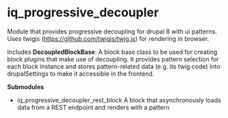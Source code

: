 # iq_progressive_decoupler

Module that provides progressive decoupling for drupal 8 with ui patterns.
Uses twigjs (https://github.com/twigjs/twig.js) for rendering in browser.

Includes **DecoupledBlockBase**: A block base class to be used for creating
block plugins that make use of decoupling. It provides pattern selection for
each block instance and stores pattern-related data (e.g. its twig code) into
drupalSettings to make it accessible in the frontend.


 **Submodules**
- iq_progressive_decoupler_rest_block
A block that asynchronously loads data from a REST endpoint and renders with
a pattern
